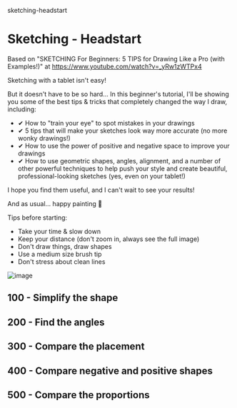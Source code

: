 sketching-headstart
# Sketching - Headstart

Based on "SKETCHING For Beginners: 5 TIPS for Drawing Like a Pro (with Examples!)" at https://www.youtube.com/watch?v=_yRw1zWTPx4

Sketching with a tablet isn't easy!

But it doesn't have to be so hard... In this beginner's tutorial, I'll be showing you some of the best tips & tricks that completely changed the way I draw, including:

- ✔ How to "train your eye" to spot mistakes in your drawings
- ✔ 5 tips that will make your sketches look way more accurate (no more wonky drawings!)
- ✔ How to use the power of positive and negative space to improve your drawings
- ✔ How to use geometric shapes, angles, alignment, and a number of other powerful techniques to help push your style and create beautiful, professional-looking sketches (yes, even on your tablet!)

I hope you find them useful, and I can't wait to see your results!

And as usual… happy painting 🎨

Tips before starting:

- Take your time & slow down
- Keep your distance (don't zoom in, always see the full image)
- Don't draw things, draw shapes
- Use a medium size brush tip
- Don't stress about clean lines

![image](https://user-images.githubusercontent.com/12828104/129536364-6ac25f60-2965-46d9-9318-52820d6132f2.png)

## 100 - Simplify the shape


## 200 - Find the angles


## 300 - Compare the placement


## 400 - Compare negative and positive shapes


## 500 - Compare the proportions
